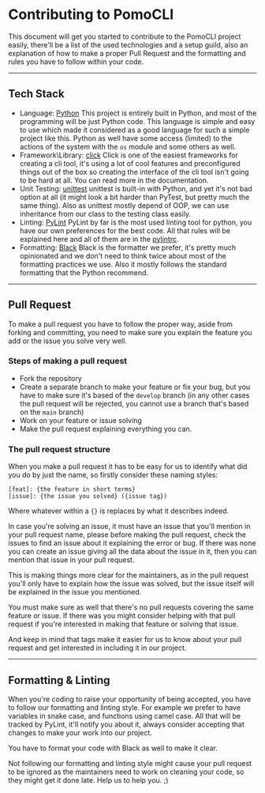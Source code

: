 # Contributing to PomoCLI

This document will get you started to contribute to the PomoCLI project easily, there'll be a list of the used technologies and a setup guild, also an explanation of how to make a proper Pull Request and the formatting and rules you have to follow within your code.

---

## Tech Stack

- Language: [Python](https://www.python.org/)
	This project is entirely built in Python, and most of the programming will be just Python code.
	This language is simple and easy to use which made it considered as a good language for such a simple project like this.
	Python as well have some access (limited) to the actions of the system with the `os` module and some others as well.
- Framework\Library: [click](https://pypi.org/project/click/)
	Click is one of the easiest frameworks for creating a cli tool, it's using a lot of cool features and preconfigured things out of the box so creating the interface of the cli tool isn't going to be hard at all.
	You can read more in the documentation.
- Unit Testing: [unittest](https://docs.python.org/3/library/unittest.html)
	unittest is built-in with Python, and yet it's not bad option at all (it might look a bit harder than PyTest, but pretty much the same thing).
	Also as unittest mostly depend of OOP, we can use inheritance from our class to the testing class easily. 
- Linting: [PyLint](https://pypi.org/project/pylint/)
	PyLint by far is the most used linting tool for python, you have our own preferences for the best code.
	All that rules will be explained here and all of them are in the [pylintrc](./pylintrc).
- Formatting: [Black](https://pypi.org/project/black/)
	Black is the formatter we prefer, it's pretty much opinionated and we don't need to think twice about most of the formatting practices we use.
	Also it mostly follows the standard formatting that the Python recommend.

---

## Pull Request

To make a pull request you have to follow the proper way, aside from forking and committing, you need to make sure you explain the feature you add or the issue you solve very well.

### Steps of making a pull request

- Fork the repository
- Create a separate branch to make your feature or fix your bug, but you have to make sure it's based of the `develop` branch (in any other cases the pull request will be rejected, you cannot use a branch that's based on the `main` branch)
- Work on your feature or issue solving
- Make the pull request explaining everything you can.

### The pull request structure

When you make a pull request it has to be easy for us to identify what did you do by just the name, so firstly consider these naming styles:

```
[feat]: {the feature in short terms}
[issue]: {the issue you solved} ({issue tag})
```

Where whatever within a `{}` is replaces by what it describes indeed.  

In case you're solving an issue, it must have an issue that you'll mention in your pull request name, please before making the pull request, check the issues to find an issue about it explaining the error or bug. If there was none you can create an issue giving all the data about the issue in it, then you can mention that issue in your pull request.

This is making things more clear for the maintainers, as in the pull request you'll only have to explain how the issue was solved, but the issue itself will be explained in the issue you mentioned.

You must make sure as well that there's no pull requests covering the same feature or issue. If there was you might consider helping with that pull request if you're interested in making that feature or solving that issue.

And keep in mind that tags make it easier for us to know about your pull request and get interested in including it in our project.

---

## Formatting & Linting

When you're coding to raise your opportunity of being accepted, you have to follow our formatting and linting style.
For example we prefer to have variables in snake case, and functions using camel case.
All that will be tracked by PyLint, it'll notify you about it, always consider accepting that changes to make your work into our project.

You have to format your code with Black as well to make it clear.

Not following our formatting and linting style might cause your pull request to be ignored as the maintainers need to work on cleaning your code, so they might get it done late. Help us to help you. ;)

